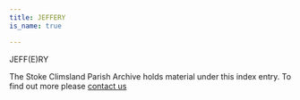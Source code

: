 ```yaml
---
title: JEFFERY
is_name: true

---
```


JEFF(E)RY


The Stoke Climsland Parish Archive holds material under this index entry. To find out more please [contact us](/contact/)
